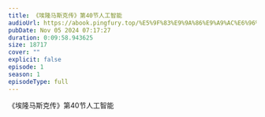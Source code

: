 ```yaml
---
title: 《埃隆马斯克传》第40节人工智能
audioUrl: https://abook.pingfury.top/%E5%9F%83%E9%9A%86%E9%A9%AC%E6%96%AF%E5%85%8B%E4%BC%A0-41-%E7%AC%AC40%E8%8A%82%E4%BA%BA%E5%B7%A5%E6%99%BA%E8%83%BD-ghiflou4.mp3
pubDate: Nov 05 2024 07:17:27
duration: 0:09:58.943625
size: 18717
cover: ""
explicit: false
episode: 1
season: 1
episodeType: full
---
```

《埃隆马斯克传》第40节人工智能